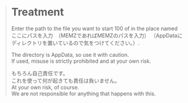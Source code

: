 > # Treatment
> Enter the path to the file you want to start 100 of in the place named ここにパスを入力　（MEMZであればMEMZのパスを入力） （AppDataにディレクトリを置いているので気をつけてください。）. 
> 
> The directory is AppData, so use it with caution.<br>
> If used, misuse is strictly prohibited and at your own risk.
>
> もちろん自己責任です。  
> これを使って何が起きても責任は負いません。  
> At your own risk, of course.  
> We are not responsible for anything that happens with this.
